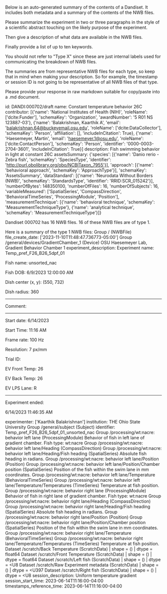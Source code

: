 
Below is an auto-generated summary of the contents of a Dandiset. It includes both metadata and a summary of the contents of the NWB files.

Please summarize the experiment in two or three paragraphs in the style of a scientific abstract touching on the likely purpose of the experiment.

Then give a description of what data are available in the NWB files.

Finally provide a list of up to ten keywords.

You should not refer to "Type X" since these are just internal labels used for communicating the breakdown of NWB files.

The summaries are from representative NWB files for each type, so keep that in mind when making your description. So for example, the timestamp or session ID is not going to be representative of all NWB files of that type.

Please provide your response in raw markdown suitable for copy/paste into a .md document.


id: DANDI:000702/draft
name: Constant temperature behavior 26C
contributor: [{'name': 'National Institutes of Health (NIH)', 'roleName': ['dcite:Funder'], 'schemaKey': 'Organization', 'awardNumber': '5 R01 NS 123887-03'}, {'name': 'Balakrishnan, Kaarthik A', 'email': 'balakrishnan.64@buckeyemail.osu.edu', 'roleName': ['dcite:DataCollector'], 'schemaKey': 'Person', 'affiliation': [], 'includeInCitation': True}, {'name': 'Haesemeyer, Martin', 'email': 'haesemeyer.1@osu.edu', 'roleName': ['dcite:ContactPerson'], 'schemaKey': 'Person', 'identifier': '0000-0003-2704-3601', 'includeInCitation': True}]
description: Fish swimming behavior in light at constant 26C
assetsSummary: {'species': [{'name': 'Danio rerio - Zebra fish', 'schemaKey': 'SpeciesType', 'identifier': 'http://purl.obolibrary.org/obo/NCBITaxon_7955'}], 'approach': [{'name': 'behavioral approach', 'schemaKey': 'ApproachType'}], 'schemaKey': 'AssetsSummary', 'dataStandard': [{'name': 'Neurodata Without Borders (NWB)', 'schemaKey': 'StandardsType', 'identifier': 'RRID:SCR_015242'}], 'numberOfBytes': 148350100, 'numberOfFiles': 16, 'numberOfSubjects': 16, 'variableMeasured': ['SpatialSeries', 'CompassDirection', 'BehavioralTimeSeries', 'ProcessingModule', 'Position'], 'measurementTechnique': [{'name': 'behavioral technique', 'schemaKey': 'MeasurementTechniqueType'}, {'name': 'analytical technique', 'schemaKey': 'MeasurementTechniqueType'}]}

Dandiset 000702 has 16 NWB files.
16 of these NWB files are of type 1.


Here is a summary of the type 1 NWB files:
  Group / (NWBFile) 
  file_create_date: ['2023-11-10T11:48:47.736773-05:00']
  Group /general/devices/GradientChamber_1 (Device) OSU Haesemeyer Lab, Gradient Behavior Chamber 1
  experiment_description: Experiment name: Temp_pref_F26_B26_5dpf_01
  
  Fish name: unsorted_nac
  
  Fish DOB: 6/9/2023 12:00:00 AM
  
  Dish center (x, y): (550, 732)
  
  Dish radius: 360
  
  ------
  
  Comment:
  
  
  
  ------
  
  Start date: 6/14/2023
  
  Start Time: 11:16 AM
  
  
  
  Frame rate: 100 Hz
  
  Resolution: 7 px/mm
  
  
  
  
  
  Trial ID: 
  
  
  
  EV Front Temp: 26
  
  EV Back Temp: 26
  
  EV LPS Lane: R
  
  
  
  --------------
  
  Experiment ended:
  
  6/14/2023 11:46:35 AM
  
  experimenter: ['Kaarthik Balakrishnan']
  institution: THE Ohio State University
  Group /general/subject (Subject) 
  identifier: Temp_pref_F26_B26_5dpf_01_unsorted_nac
  Group /processing/wt:nacre: behavior left lane (ProcessingModule) Behavior of fish in left lane of gradient chamber. Fish type: wt:nacre
  Group /processing/wt:nacre: behavior left lane/Heading (CompassDirection) 
  Group /processing/wt:nacre: behavior left lane/Heading/Fish heading (SpatialSeries) Absolute fish heading in radians.
  Group /processing/wt:nacre: behavior left lane/Position (Position) 
  Group /processing/wt:nacre: behavior left lane/Position/Chamber position (SpatialSeries) Position of the fish within the swim lane in mm coordinates.
  Group /processing/wt:nacre: behavior left lane/Temperature (BehavioralTimeSeries) 
  Group /processing/wt:nacre: behavior left lane/Temperature/Temperatures (TimeSeries) Temperature at fish position.
  Group /processing/wt:nacre: behavior right lane (ProcessingModule) Behavior of fish in right lane of gradient chamber. Fish type: wt:nacre
  Group /processing/wt:nacre: behavior right lane/Heading (CompassDirection) 
  Group /processing/wt:nacre: behavior right lane/Heading/Fish heading (SpatialSeries) Absolute fish heading in radians.
  Group /processing/wt:nacre: behavior right lane/Position (Position) 
  Group /processing/wt:nacre: behavior right lane/Position/Chamber position (SpatialSeries) Position of the fish within the swim lane in mm coordinates.
  Group /processing/wt:nacre: behavior right lane/Temperature (BehavioralTimeSeries) 
  Group /processing/wt:nacre: behavior right lane/Temperature/Temperatures (TimeSeries) Temperature at fish position.
  Dataset /scratch/Back Temperature (ScratchData)  | shape = () | dtype = float64
  Dataset /scratch/Front Temperature (ScratchData)  | shape = () | dtype = float64
  Dataset /scratch/Left fish (ScratchData)  | shape = () | dtype = <U8
  Dataset /scratch/Raw Experiment metadata (ScratchData)  | shape = () | dtype = <U397
  Dataset /scratch/Right fish (ScratchData)  | shape = () | dtype = <U8
  session_description: Uniform temperature gradient
  session_start_time: 2023-06-14T11:16:00-04:00
  timestamps_reference_time: 2023-06-14T11:16:00-04:00
